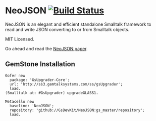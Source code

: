 NeoJSON [![Build Status](https://travis-ci.org/GsDevKit/NeoJSON.svg?branch=gs_master)](https://travis-ci.org/GsDevKit/NeoJSON)
=======

NeoJSON is an elegant and efficient standalone Smalltalk framework to read and write JSON converting to or from Smalltalk objects.

MIT Licensed.

Go ahead and read the [NeoJSON paper](https://github.com/svenvc/docs/blob/master/neo/neo-json-paper.md).

## GemStone Installation

```Smalltalk
Gofer new
  package: 'GsUpgrader-Core';
  url: 'http://ss3.gemtalksystems.com/ss/gsUpgrader';
  load.
(Smalltalk at: #GsUpgrader) upgradeGLASS1.

Metacello new
  baseline: 'NeoJSON';
  repository: 'github://GsDevKit/NeoJSON:gs_master/repository';
  load.
```
